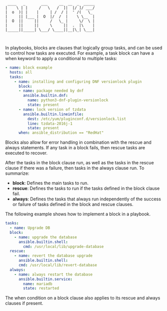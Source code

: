 ```


 ____   _       ___     __  __  _  _____
|    \ | |     /   \   /  ]|  |/ ]/ ___/
|  o  )| |    |     | /  / |  ' /(   \_ 
|     || |___ |  O  |/  /  |    \ \__  |
|  O  ||     ||     /   \_ |     \/  \ |
|     ||     ||     \     ||  .  |\    |
|_____||_____| \___/ \____||__|\_| \___|
                                        


```
In playbooks, blocks are clauses that logically group tasks, and can be used to control how tasks are executed. For example, a task block can have a when keyword to apply a conditional to multiple tasks:
```YAML
- name: block example
  hosts: all
  tasks:
    - name: installing and configuring DNF versionlock plugin
      block:
      - name: package needed by dnf
        ansible.builtin.dnf:
          name: python3-dnf-plugin-versionlock
          state: present
      - name: lock version of tzdata
        ansible.builtin.lineinfile:
          dest: /etc/yum/pluginconf.d/versionlock.list
          line: tzdata-2016j-1
          state: present
      when: ansible_distribution == "RedHat"
```

Blocks also allow for error handling in combination with the rescue and always statements. If any task in a block fails, then rescue tasks are executed to recover.

After the tasks in the block clause run, as well as the tasks in the rescue clause if there was a failure, then tasks in the always clause run.
To summarize:
- **block**: Defines the main tasks to run.
- **rescue**: Defines the tasks to run if the tasks defined in the block clause fail.
- **always**: Defines the tasks that always run independently of the success or failure of tasks defined in the block and rescue clauses.

The following example shows how to implement a block in a playbook.
```YAML
tasks:
  - name: Upgrade DB
  block:
    - name: upgrade the database
      ansible.builtin.shell:
        cmd: /usr/local/lib/upgrade-database
  rescue:
    - name: revert the database upgrade
      ansible.builtin.shell:
      cmd: /usr/local/lib/revert-database
  always:
    - name: always restart the database
      ansible.builtin.service:
        name: mariadb
        state: restarted
```

The when condition on a block clause also applies to its rescue and always clauses if present.